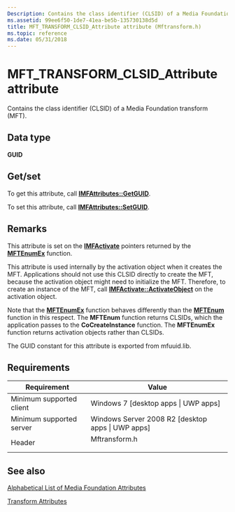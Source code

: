 ```yaml
---
Description: Contains the class identifier (CLSID) of a Media Foundation transform (MFT).
ms.assetid: 99ee6f50-1de7-41ea-be5b-135730138d5d
title: MFT_TRANSFORM_CLSID_Attribute attribute (Mftransform.h)
ms.topic: reference
ms.date: 05/31/2018
---
```


# MFT\_TRANSFORM\_CLSID\_Attribute attribute

Contains the class identifier (CLSID) of a Media Foundation transform (MFT).

## Data type

**GUID**

## Get/set

To get this attribute, call [**IMFAttributes::GetGUID**](/windows/desktop/api/mfobjects/nf-mfobjects-imfattributes-getguid).

To set this attribute, call [**IMFAttributes::SetGUID**](/windows/desktop/api/mfobjects/nf-mfobjects-imfattributes-setguid).

## Remarks

This attribute is set on the [**IMFActivate**](/windows/desktop/api/mfobjects/nn-mfobjects-imfactivate) pointers returned by the [**MFTEnumEx**](/windows/desktop/api/mfapi/nf-mfapi-mftenumex) function.

This attribute is used internally by the activation object when it creates the MFT. Applications should not use this CLSID directly to create the MFT, because the activation object might need to initialize the MFT. Therefore, to create an instance of the MFT, call [**IMFActivate::ActivateObject**](/windows/desktop/api/mfobjects/nf-mfobjects-imfactivate-activateobject) on the activation object.

Note that the [**MFTEnumEx**](/windows/desktop/api/mfapi/nf-mfapi-mftenumex) function behaves differently than the [**MFTEnum**](/windows/desktop/api/mfapi/nf-mfapi-mftenum) function in this respect. The **MFTEnum** function returns CLSIDs, which the application passes to the **CoCreateInstance** function. The **MFTEnumEx** function returns activation objects rather than CLSIDs.

The GUID constant for this attribute is exported from mfuuid.lib.

## Requirements



| Requirement | Value |
|-------------------------------------|------------------------------------------------------------------------------------------|
| Minimum supported client<br/> | Windows 7 \[desktop apps \| UWP apps\]<br/>                                        |
| Minimum supported server<br/> | Windows Server 2008 R2 \[desktop apps \| UWP apps\]<br/>                           |
| Header<br/>                   | <dl> <dt>Mftransform.h</dt> </dl> |



## See also

<dl> <dt>

[Alphabetical List of Media Foundation Attributes](alphabetical-list-of-media-foundation-attributes.md)
</dt> <dt>

[Transform Attributes](transform-attributes.md)
</dt> </dl>

 

 




